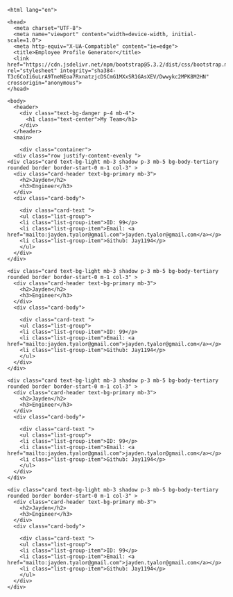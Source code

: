 <!DOCTYPE html>
    <html lang="en">

    <head>
      <meta charset="UTF-8">
      <meta name="viewport" content="width=device-width, initial-scale=1.0">
      <meta http-equiv="X-UA-Compatible" content="ie=edge">
      <title>Employee Profile Generator</title>
      <link href="https://cdn.jsdelivr.net/npm/bootstrap@5.3.2/dist/css/bootstrap.min.css" rel="stylesheet" integrity="sha384-T3c6CoIi6uLrA9TneNEoa7RxnatzjcDSCmG1MXxSR1GAsXEV/Dwwykc2MPK8M2HN" crossorigin="anonymous">
    </head>
  
    <body>
      <header>
        <div class="text-bg-danger p-4 mb-4">
          <h1 class="text-center">My Team</h1>
        </div>
      </header>
      <main> 
    
        <div class="container">
      <div class="row justify-content-evenly ">
    <div class="card text-bg-light mb-3 shadow p-3 mb-5 bg-body-tertiary rounded border border-start-0 m-1 col-3" >
      <div class="card-header text-bg-primary mb-3">
        <h2>Jayden</h2>
        <h3>Engineer</h3>
      </div>
      <div class="card-body">

        <div class="card-text ">
        <ul class="list-group">
        <li class="list-group-item">ID: 99</p>
        <li class="list-group-item">Email: <a href="mailto:jayden.tyalor@gmail.com">jayden.tyalor@gmail.com</a></p>
        <li class="list-group-item">Github: Jay1194</p>
        </ul>
      </div>
    </div>
  </div>

 
    <div class="card text-bg-light mb-3 shadow p-3 mb-5 bg-body-tertiary rounded border border-start-0 m-1 col-3" >
      <div class="card-header text-bg-primary mb-3">
        <h2>Jayden</h2>
        <h3>Engineer</h3>
      </div>
      <div class="card-body">

        <div class="card-text ">
        <ul class="list-group">
        <li class="list-group-item">ID: 99</p>
        <li class="list-group-item">Email: <a href="mailto:jayden.tyalor@gmail.com">jayden.tyalor@gmail.com</a></p>
        <li class="list-group-item">Github: Jay1194</p>
        </ul>
      </div>
    </div>
  </div>

  
    <div class="card text-bg-light mb-3 shadow p-3 mb-5 bg-body-tertiary rounded border border-start-0 m-1 col-3" >
      <div class="card-header text-bg-primary mb-3">
        <h2>Jayden</h2>
        <h3>Engineer</h3>
      </div>
      <div class="card-body">

        <div class="card-text ">
        <ul class="list-group">
        <li class="list-group-item">ID: 99</p>
        <li class="list-group-item">Email: <a href="mailto:jayden.tyalor@gmail.com">jayden.tyalor@gmail.com</a></p>
        <li class="list-group-item">Github: Jay1194</p>
        </ul>
      </div>
    </div>
  </div>
    

    
    <div class="card text-bg-light mb-3 shadow p-3 mb-5 bg-body-tertiary rounded border border-start-0 m-1 col-3" >
      <div class="card-header text-bg-primary mb-3">
        <h2>Jayden</h2>
        <h3>Engineer</h3>
      </div>
      <div class="card-body">

        <div class="card-text ">
        <ul class="list-group">
        <li class="list-group-item">ID: 99</p>
        <li class="list-group-item">Email: <a href="mailto:jayden.tyalor@gmail.com">jayden.tyalor@gmail.com</a></p>
        <li class="list-group-item">Github: Jay1194</p>
        </ul>
      </div>
    </div>
</div>
</div>
</main>
    <footer>
    </footer>
  </body>
  </html>
